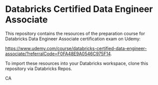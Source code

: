 # Databricks Certified Data Engineer Associate

This repository contains the resources of the preparation course for Databricks Data Engineer Associate certification exam on Udemy:

<a href="https://www.udemy.com/course/databricks-certified-data-engineer-associate/?referralCode=F0FA48E9A0546C975F14" target="_blank">https://www.udemy.com/course/databricks-certified-data-engineer-associate/?referralCode=F0FA48E9A0546C975F14</a>.<br/>


To import these resources into your Databricks workspace, clone this repository via Databricks Repos.

CA
